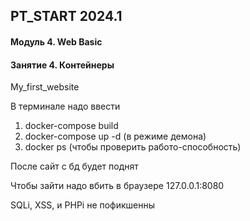 ## PT_START 2024.1
#### Модуль 4. Web Basic
#### Занятие 4. Контейнеры

My_first_website

В терминале надо ввести

1. docker-compose build
2. docker-compose up -d (в режиме демона)
3. docker ps (чтобы проверить работо-способность)

После сайт с бд будет поднят

Чтобы зайти надо вбить в браузере 127.0.0.1:8080

SQLi, XSS, и PHPi не пофикшенны
